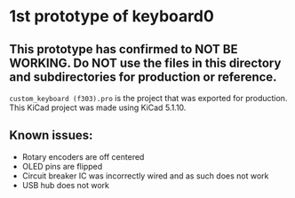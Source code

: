 # 1st prototype of keyboard0
## This prototype has confirmed to NOT BE WORKING. Do NOT use the files in this directory and subdirectories for production or reference.

`custom_keyboard (f303).pro` is the project that was exported for production. This KiCad project was made using KiCad 5.1.10.

## Known issues:
- Rotary encoders are off centered
- OLED pins are flipped
- Circuit breaker IC was incorrectly wired and as such does not work
- USB hub does not work